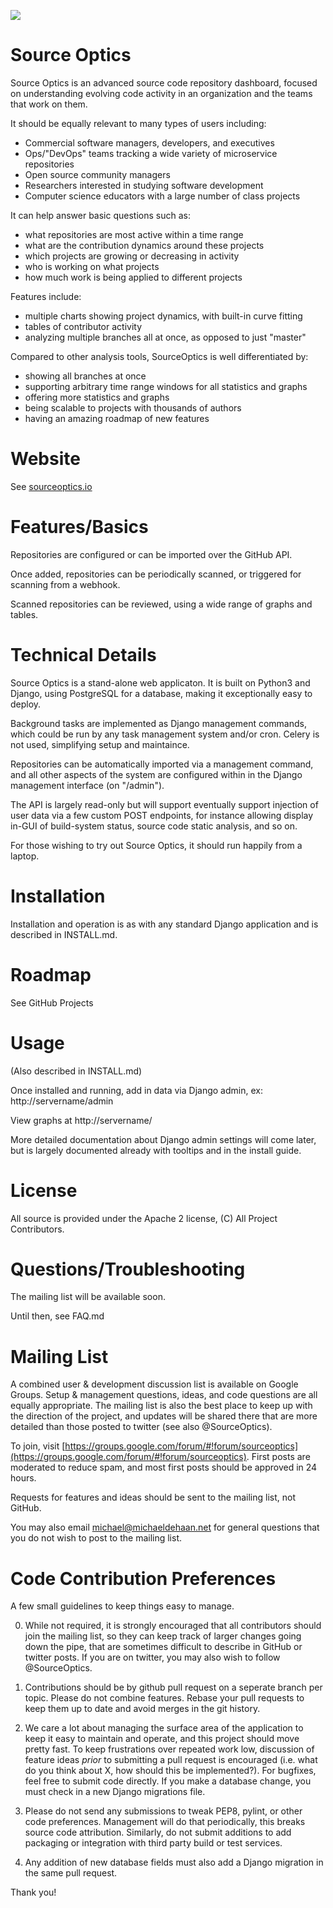 
![](https://raw.githubusercontent.com/sourceoptics/source_optics/master/source_optics/static/logo_bg.png?s=400)

Source Optics
=============

Source Optics is an advanced source code repository dashboard, focused on understanding
evolving code activity in an organization and the teams that work on them.


It should be equally relevant to many types of users including:

* Commercial software managers, developers, and executives
* Ops/"DevOps" teams tracking a wide variety of microservice repositories
* Open source community managers
* Researchers interested in studying software development
* Computer science educators with a large number of class projects

It can help answer basic questions such as:

* what repositories are most active within a time range
* what are the contribution dynamics around these projects
* which projects are growing or decreasing in activity
* who is working on what projects
* how much work is being applied to different projects

Features include:

* multiple charts showing project dynamics, with built-in curve fitting
* tables of contributor activity
* analyzing multiple branches all at once, as opposed to just "master"

Compared to other analysis tools, SourceOptics is well differentiated by:

* showing all branches at once
* supporting arbitrary time range windows for all statistics and graphs
* offering more statistics and graphs
* being scalable to projects with thousands of authors
* having an amazing roadmap of new features

Website
=======

See [sourceoptics.io](https://sourceoptics.io)

Features/Basics
===============

Repositories are configured or can be imported over the GitHub API.

Once added, repositories can be periodically scanned, or triggered for scanning from a webhook.

Scanned repositories can be reviewed, using a wide range of graphs and tables.

Technical Details
=================

Source Optics is a stand-alone web applicaton.  It is built on Python3 and Django, using PostgreSQL
for a database, making it exceptionally easy to deploy.

Background tasks are implemented as Django management commands, which could be run by
any task management system and/or cron.  Celery is not used, simplifying setup and
maintaince.

Repositories can be automatically imported via a management command, and all other aspects
of the system are configured within in the Django management interface (on "/admin").

The API is largely read-only but will support eventually support injection of user data via a few custom
POST endpoints, for instance allowing display in-GUI of build-system status, source code
static analysis, and so on. 

For those wishing to try out Source Optics, it should run happily from a laptop.

Installation
============

Installation and operation is as with any standard Django application and is described in INSTALL.md.

Roadmap
=======

See GitHub Projects

Usage
=====

(Also described in INSTALL.md)

Once installed and running, add in data via Django admin, ex: http://servername/admin

View graphs at http://servername/

More detailed documentation about Django admin settings will come later, but is largely
documented already with tooltips and in the install guide.

License
=======

All source is provided under the Apache 2 license, (C) All Project Contributors.

Questions/Troubleshooting
=========================

The mailing list will be available soon.

Until then, see FAQ.md

Mailing List
============

A combined user & development discussion list is available on Google Groups. Setup & management questions, ideas,
and code questions are all equally appropriate.  The mailing list is also the best place to keep up with the 
direction of the project, and updates will be shared there that are more detailed than those posted to twitter (see also
@SourceOptics).

To join, visit [https://groups.google.com/forum/#!forum/sourceoptics](https://groups.google.com/forum/#!forum/sourceoptics).  First posts are moderated to reduce spam, and most first posts should be approved in 24 hours.

Requests for features and ideas should be sent to the mailing list, not GitHub.

You may also email michael@michaeldehaan.net for general questions that you do not wish to post to the mailing list.

Code Contribution Preferences
=============================

A few small guidelines to keep things easy to manage.

0) While not required, it is strongly encouraged that all contributors should join the mailing list, so they can keep track of larger changes going down the pipe, that are sometimes difficult to describe in GitHub or twitter posts.  If you are on twitter, you may also wish to follow @SourceOptics.

1) Contributions should be by github pull request on a seperate branch per topic. Please do not combine features. Rebase your pull requests to keep them up to date and avoid merges in the git history.  

2) We care a lot about managing the surface area of the application to keep it easy to maintain and operate, and this project should move pretty fast. To keep frustrations over repeated work low, discussion of feature ideas *prior* to submitting a pull request is  encouraged (i.e. what do you think about X, how should this be implemented?). For bugfixes, feel free to submit code directly. If you make a database change, you must check in a new Django migrations file.

3) Please do not send any submissions to tweak PEP8, pylint, or other code preferences.  Management will do that periodically, this breaks source code attribution.  Similarly, do not submit additions to add packaging or integration with third party build or test services.

4) Any addition of new database fields must also add a Django migration in the same pull request.

Thank you!



